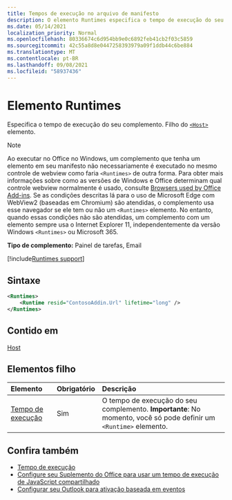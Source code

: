 ```yaml
---
title: Tempos de execução no arquivo de manifesto
description: O elemento Runtimes especifica o tempo de execução do seu complemento.
ms.date: 05/14/2021
localization_priority: Normal
ms.openlocfilehash: 80336674c6d954bb9e0c6892feb41cb2f03c5859
ms.sourcegitcommit: 42c55a8d8e0447258393979a09f1ddb44c6be884
ms.translationtype: MT
ms.contentlocale: pt-BR
ms.lasthandoff: 09/08/2021
ms.locfileid: "58937436"
---
```

# <a name="runtimes-element"></a>Elemento Runtimes

Especifica o tempo de execução do seu complemento. Filho do [`<Host>`](host.md) elemento.

> [!NOTE]
> Ao executar no Office no Windows, um complemento que tenha um elemento em seu manifesto não necessariamente é executado no mesmo controle de webview como faria `<Runtimes>` de outra forma. Para obter mais informações sobre como as versões de Windows e Office determinam qual controle webview normalmente é usado, consulte [Browsers used by Office Add-ins](../../concepts/browsers-used-by-office-web-add-ins.md). Se as condições descritas lá para o uso de Microsoft Edge com WebView2 (baseadas em Chromium) são atendidas, o complemento usa esse navegador se ele tem ou não um `<Runtimes>` elemento. No entanto, quando essas condições não são atendidas, um complemento com um elemento sempre usa o Internet Explorer 11, independentemente da versão Windows `<Runtimes>` ou Microsoft 365.

**Tipo de complemento:** Painel de tarefas, Email

[!include[Runtimes support](../../includes/runtimes-note.md)]

## <a name="syntax"></a>Sintaxe

```XML
<Runtimes>
    <Runtime resid="ContosoAddin.Url" lifetime="long" />
</Runtimes>
```

## <a name="contained-in"></a>Contido em

[Host](host.md)

## <a name="child-elements"></a>Elementos filho

|  Elemento |  Obrigatório  |  Descrição  |
|:-----|:-----|:-----|
| [Tempo de execução](runtime.md) | Sim |  O tempo de execução do seu complemento. **Importante**: No momento, você só pode definir um `<Runtime>` elemento. |

## <a name="see-also"></a>Confira também

- [Tempo de execução](runtime.md)
- [Configure seu Suplemento do Office para usar um tempo de execução de JavaScript compartilhado](../../develop/configure-your-add-in-to-use-a-shared-runtime.md)
- [Configurar seu Outlook para ativação baseada em eventos](../../outlook/autolaunch.md)
